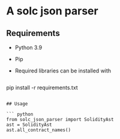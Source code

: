 # A solc json parser 

## Requirements

- Python 3.9 
- Pip 
- Required libraries can be installed with

  ``` bash
pip install -r requirements.txt
```

## Usage 

``` python
from solc_json_parser import SolidityAst
ast = SolidityAst
ast.all_contract_names()
```


